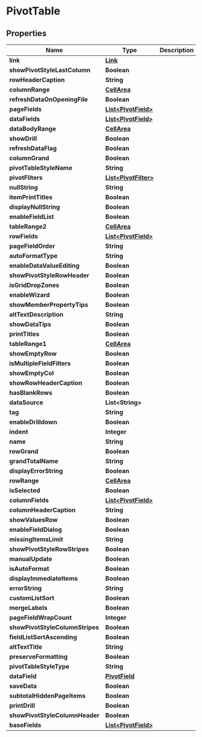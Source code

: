 
# PivotTable

## Properties
Name | Type | Description | Notes
------------ | ------------- | ------------- | -------------
**link** | [**Link**](Link.md) |  |  [optional]
**showPivotStyleLastColumn** | **Boolean** |  |  [optional]
**rowHeaderCaption** | **String** |  |  [optional]
**columnRange** | [**CellArea**](CellArea.md) |  |  [optional]
**refreshDataOnOpeningFile** | **Boolean** |  |  [optional]
**pageFields** | [**List&lt;PivotField&gt;**](PivotField.md) |  |  [optional]
**dataFields** | [**List&lt;PivotField&gt;**](PivotField.md) |  |  [optional]
**dataBodyRange** | [**CellArea**](CellArea.md) |  |  [optional]
**showDrill** | **Boolean** |  |  [optional]
**refreshDataFlag** | **Boolean** |  |  [optional]
**columnGrand** | **Boolean** |  |  [optional]
**pivotTableStyleName** | **String** |  |  [optional]
**pivotFilters** | [**List&lt;PivotFilter&gt;**](PivotFilter.md) |  |  [optional]
**nullString** | **String** |  |  [optional]
**itemPrintTitles** | **Boolean** |  |  [optional]
**displayNullString** | **Boolean** |  |  [optional]
**enableFieldList** | **Boolean** |  |  [optional]
**tableRange2** | [**CellArea**](CellArea.md) |  |  [optional]
**rowFields** | [**List&lt;PivotField&gt;**](PivotField.md) |  |  [optional]
**pageFieldOrder** | **String** |  |  [optional]
**autoFormatType** | **String** |  |  [optional]
**enableDataValueEditing** | **Boolean** |  |  [optional]
**showPivotStyleRowHeader** | **Boolean** |  |  [optional]
**isGridDropZones** | **Boolean** |  |  [optional]
**enableWizard** | **Boolean** |  |  [optional]
**showMemberPropertyTips** | **Boolean** |  |  [optional]
**altTextDescription** | **String** |  |  [optional]
**showDataTips** | **Boolean** |  |  [optional]
**printTitles** | **Boolean** |  |  [optional]
**tableRange1** | [**CellArea**](CellArea.md) |  |  [optional]
**showEmptyRow** | **Boolean** |  |  [optional]
**isMultipleFieldFilters** | **Boolean** |  |  [optional]
**showEmptyCol** | **Boolean** |  |  [optional]
**showRowHeaderCaption** | **Boolean** |  |  [optional]
**hasBlankRows** | **Boolean** |  |  [optional]
**dataSource** | **List&lt;String&gt;** |  |  [optional]
**tag** | **String** |  |  [optional]
**enableDrilldown** | **Boolean** |  |  [optional]
**indent** | **Integer** |  |  [optional]
**name** | **String** |  |  [optional]
**rowGrand** | **Boolean** |  |  [optional]
**grandTotalName** | **String** |  |  [optional]
**displayErrorString** | **Boolean** |  |  [optional]
**rowRange** | [**CellArea**](CellArea.md) |  |  [optional]
**isSelected** | **Boolean** |  |  [optional]
**columnFields** | [**List&lt;PivotField&gt;**](PivotField.md) |  |  [optional]
**columnHeaderCaption** | **String** |  |  [optional]
**showValuesRow** | **Boolean** |  |  [optional]
**enableFieldDialog** | **Boolean** |  |  [optional]
**missingItemsLimit** | **String** |  |  [optional]
**showPivotStyleRowStripes** | **Boolean** |  |  [optional]
**manualUpdate** | **Boolean** |  |  [optional]
**isAutoFormat** | **Boolean** |  |  [optional]
**displayImmediateItems** | **Boolean** |  |  [optional]
**errorString** | **String** |  |  [optional]
**customListSort** | **Boolean** |  |  [optional]
**mergeLabels** | **Boolean** |  |  [optional]
**pageFieldWrapCount** | **Integer** |  |  [optional]
**showPivotStyleColumnStripes** | **Boolean** |  |  [optional]
**fieldListSortAscending** | **Boolean** |  |  [optional]
**altTextTitle** | **String** |  |  [optional]
**preserveFormatting** | **Boolean** |  |  [optional]
**pivotTableStyleType** | **String** |  |  [optional]
**dataField** | [**PivotField**](PivotField.md) |  |  [optional]
**saveData** | **Boolean** |  |  [optional]
**subtotalHiddenPageItems** | **Boolean** |  |  [optional]
**printDrill** | **Boolean** |  |  [optional]
**showPivotStyleColumnHeader** | **Boolean** |  |  [optional]
**baseFields** | [**List&lt;PivotField&gt;**](PivotField.md) |  |  [optional]



